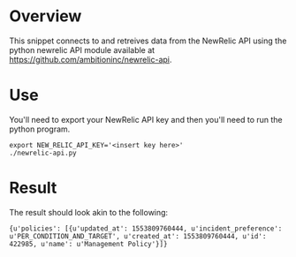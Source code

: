 # Overview

This snippet connects to and retreives data from the NewRelic API using the python newrelic API module available at https://github.com/ambitioninc/newrelic-api.

# Use

You'll need to export your NewRelic API key and then you'll need to run the python program.

```
export NEW_RELIC_API_KEY='<insert key here>'
./newrelic-api.py
```

# Result

The result should look akin to the following:

`{u'policies': [{u'updated_at': 1553809760444, u'incident_preference': u'PER_CONDITION_AND_TARGET', u'created_at': 1553809760444, u'id': 422985, u'name': u'Management Policy'}]}`